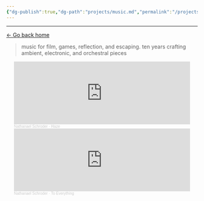```yaml
---
{"dg-publish":true,"dg-path":"projects/music.md","permalink":"/projects/music/","dgHomeLink":true,"dgShowBacklinks":true,"dgShowInlineTitle":true,"dgShowFileTree":true,"dgEnableSearch":true,"dgShowToc":true,"dgLinkPreview":true,"dgShowTags":true,"noteIcon":""}
---
```


---
<a href="/" target="_self">← Go back home</a> 

> music for film, games, reflection, and escaping. ten years crafting ambient, electronic, and orchestral pieces



<div style="max-width: 800px; margin: 0 auto; padding: 0 20px;">

<iframe width="100%" height="166" scrolling="no" frameborder="no" allow="autoplay" src="https://w.soundcloud.com/player/?url=https%3A//api.soundcloud.com/tracks/182733990&color=%232f2c29&auto_play=false&hide_related=false&show_comments=true&show_user=true&show_reposts=false&show_teaser=true"></iframe><div style="font-size: 10px; color: #cccccc;line-break: anywhere;word-break: normal;overflow: hidden;white-space: nowrap;text-overflow: ellipsis; font-family: Interstate,Lucida Grande,Lucida Sans Unicode,Lucida Sans,Garuda,Verdana,Tahoma,sans-serif;font-weight: 100;"><a href="https://soundcloud.com/nathanaelschroder" title="Nathanael Schroder" target="_blank" style="color: #cccccc; text-decoration: none;">Nathanael Schroder</a> · <a href="https://soundcloud.com/nathanaelschroder/haze" title="Haze" target="_blank" style="color: #cccccc; text-decoration: none;">Haze</a></div>

<iframe width="100%" height="166" scrolling="no" frameborder="no" allow="autoplay" src="https://w.soundcloud.com/player/?url=https%3A//api.soundcloud.com/tracks/246146210&color=%232f2c29&auto_play=false&hide_related=false&show_comments=true&show_user=true&show_reposts=false&show_teaser=true"></iframe><div style="font-size: 10px; color: #cccccc;line-break: anywhere;word-break: normal;overflow: hidden;white-space: nowrap;text-overflow: ellipsis; font-family: Interstate,Lucida Grande,Lucida Sans Unicode,Lucida Sans,Garuda,Verdana,Tahoma,sans-serif;font-weight: 100;"><a href="https://soundcloud.com/nathanaelschroder" title="Nathanael Schroder" target="_blank" style="color: #cccccc; text-decoration: none;">Nathanael Schroder</a> · <a href="https://soundcloud.com/nathanaelschroder/to-everything" title="To Everything" target="_blank" style="color: #cccccc; text-decoration: none;">To Everything</a></div>

</div>

